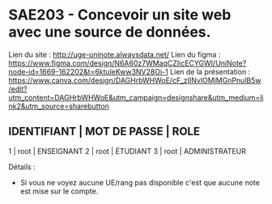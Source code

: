 # SAE203 - Concevoir un site web avec une source de données.

Lien du site : http://uge-uninote.alwaysdata.net/
Lien du figma : https://www.figma.com/design/N6A60z7WMaqCZIicECYGWI/UniNote?node-id=1669-162202&t=6ktuleKww3NV28Oi-1
Lien de la présentation : https://www.canva.com/design/DAGHrbWHWoE/cF_zIINvlOMjMGnPnulB5w/edit?utm_content=DAGHrbWHWoE&utm_campaign=designshare&utm_medium=link2&utm_source=sharebutton

IDENTIFIANT | MOT DE PASSE | ROLE
-----------------------------------------
1           | root         | ENSEIGNANT
2           | root         | ÉTUDIANT 
3           | root         | ADMINISTRATEUR

Détails : 
- Si vous ne voyez aucune UE/rang pas disponible c'est que aucune note est mise sur le compte.
